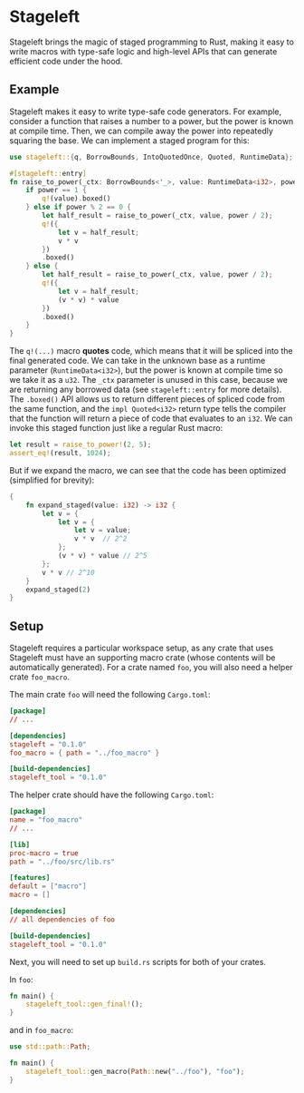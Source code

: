 <h1 class="crate-title">Stageleft</h1>
Stageleft brings the magic of staged programming to Rust, making it easy to write macros with type-safe logic and high-level APIs that can generate efficient code under the hood.

## Example
Stageleft makes it easy to write type-safe code generators. For example, consider a function that raises a number to a power, but the power is known at compile time. Then, we can compile away the power into repeatedly squaring the base. We can implement a staged program for this:

```rust
use stageleft::{q, BorrowBounds, IntoQuotedOnce, Quoted, RuntimeData};

#[stageleft::entry]
fn raise_to_power(_ctx: BorrowBounds<'_>, value: RuntimeData<i32>, power: u32) -> impl Quoted<i32> {
    if power == 1 {
        q!(value).boxed()
    } else if power % 2 == 0 {
        let half_result = raise_to_power(_ctx, value, power / 2);
        q!({
            let v = half_result;
            v * v
        })
        .boxed()
    } else {
        let half_result = raise_to_power(_ctx, value, power / 2);
        q!({
            let v = half_result;
            (v * v) * value
        })
        .boxed()
    }
}
```

The `q!(...)` macro **quotes** code, which means that it will be spliced into the final generated code. We can take in the unknown base as a runtime parameter (`RuntimeData<i32>`), but the power is known at compile time so we take it as a `u32`. The `_ctx` parameter is unused in this case, because we are returning any borrowed data (see `stageleft::entry` for more details). The `.boxed()` API allows us to return different pieces of spliced code from the same function, and the `impl Quoted<i32>` return type tells the compiler that the function will return a piece of code that evaluates to an `i32`. We can invoke this staged function just like a regular Rust macro:

```rust
let result = raise_to_power!(2, 5);
assert_eq!(result, 1024);
```

But if we expand the macro, we can see that the code has been optimized (simplified for brevity):

```rust
{
    fn expand_staged(value: i32) -> i32 {
        let v = {
            let v = {
                let v = value;
                v * v  // 2^2
            };
            (v * v) * value // 2^5
        };
        v * v // 2^10
    }
    expand_staged(2)
}
```

## Setup
Stageleft requires a particular workspace setup, as any crate that uses Stageleft must have an supporting macro crate (whose contents will be automatically generated). For a crate named `foo`, you will also need a helper crate `foo_macro`.

The main crate `foo` will need the following `Cargo.toml`:
```toml
[package]
// ...

[dependencies]
stageleft = "0.1.0"
foo_macro = { path = "../foo_macro" }

[build-dependencies]
stageleft_tool = "0.1.0"
```

The helper crate should have the following `Cargo.toml`:
```toml
[package]
name = "foo_macro"
// ...

[lib]
proc-macro = true
path = "../foo/src/lib.rs"

[features]
default = ["macro"]
macro = []

[dependencies]
// all dependencies of foo

[build-dependencies]
stageleft_tool = "0.1.0"
```

Next, you will need to set up `build.rs` scripts for both of your crates.

In `foo`:
```rust
fn main() {
    stageleft_tool::gen_final!();
}
```

and in `foo_macro`:
```rust
use std::path::Path;

fn main() {
    stageleft_tool::gen_macro(Path::new("../foo"), "foo");
}
```
